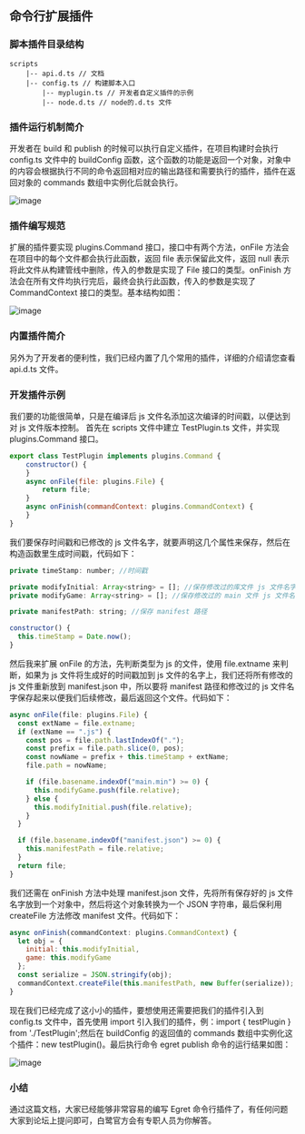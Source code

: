 ## 命令行扩展插件

### 脚本插件目录结构

```
scripts
    |-- api.d.ts // 文档
    |-- config.ts // 构建脚本入口
		|-- myplugin.ts // 开发者自定义插件的示例
		|-- node.d.ts // node的.d.ts 文件
```

### 插件运行机制简介

开发者在 build 和 publish 的时候可以执行自定义插件，在项目构建时会执行 config.ts 文件中的 buildConfig 函数，这个函数的功能是返回一个对象，对象中的内容会根据执行不同的命令返回相对应的输出路径和需要执行的插件，插件在返回对象的 commands 数组中实例化后就会执行。

![image](01.jpg)

### 插件编写规范

扩展的插件要实现 plugins.Command 接口，接口中有两个方法，onFile 方法会在项目中的每个文件都会执行此函数，返回 file 表示保留此文件，返回 null 表示将此文件从构建管线中删除，传入的参数是实现了 File 接口的类型。onFinish 方法会在所有文件均执行完后，最终会执行此函数，传入的参数是实现了 CommandContext 接口的类型。基本结构如图：

![image](02.jpg)

### 内置插件简介

另外为了开发者的便利性，我们已经内置了几个常用的插件，详细的介绍请您查看 api.d.ts 文件。

### 开发插件示例

我们要的功能很简单，只是在编译后 js 文件名添加这次编译的时间戳，以便达到对 js 文件版本控制。
首先在 scripts 文件中建立 TestPlugin.ts 文件，并实现 plugins.Command 接口。

```javascript
export class TestPlugin implements plugins.Command {
    constructor() {
    }
    async onFile(file: plugins.File) {
        return file;
    }
    async onFinish(commandContext: plugins.CommandContext) {
    }
}
```

我们要保存时间戳和已修改的 js 文件名字，就要声明这几个属性来保存，然后在构造函数里生成时间戳，代码如下：

```javascript
private timeStamp: number; //时间戳

private modifyInitial: Array<string> = []; //保存修改过的库文件 js 文件名字
private modifyGame: Array<string> = []; //保存修改过的 main 文件 js 文件名字

private manifestPath: string; //保存 manifest 路径

constructor() {
  this.timeStamp = Date.now();
}
```

然后我来扩展 onFile 的方法，先判断类型为 js 的文件，使用 file.extname 来判断，如果为 js 文件将生成好的时间戳加到 js 文件的名字上，我们还将所有修改的 js 文件重新放到 manifest.json 中，所以要将 manifest 路径和修改过的 js 文件名字保存起来以便我们后续修改，最后返回这个文件。代码如下：

```javascript
async onFile(file: plugins.File) {
  const extName = file.extname;
  if (extName == ".js") {
    const pos = file.path.lastIndexOf(".");
    const prefix = file.path.slice(0, pos);
    const nowName = prefix + this.timeStamp + extName;
    file.path = nowName;

    if (file.basename.indexOf("main.min") >= 0) {
      this.modifyGame.push(file.relative);
    } else {
      this.modifyInitial.push(file.relative);
    }
  }

  if (file.basename.indexOf("manifest.json") >= 0) {
    this.manifestPath = file.relative;
  }
  return file;
}
```

我们还需在 onFinish 方法中处理 manifest.json 文件，先将所有保存好的 js 文件名字放到一个对象中，然后将这个对象转换为一个 JSON 字符串，最后保利用 createFile 方法修改 manifest 文件。代码如下：

```javascript
async onFinish(commandContext: plugins.CommandContext) {
  let obj = {
    initial: this.modifyInitial,
    game: this.modifyGame
  };
  const serialize = JSON.stringify(obj);
  commandContext.createFile(this.manifestPath, new Buffer(serialize));
}
```	

现在我们已经完成了这小小的插件，要想使用还需要把我们的插件引入到 config.ts 文件中，首先使用 import 引入我们的插件，例：import { testPlugin } from './TestPlugin';然后在 buildConfig 的返回值的 commands 数组中实例化这个插件：new testPlugin()。最后执行命令 egret publish 命令的运行结果如图：

![image](03.jpg)

### 小结

通过这篇文档，大家已经能够非常容易的编写 Egret 命令行插件了，有任何问题大家到论坛上提问即可，白鹭官方会有专职人员为你解答。
